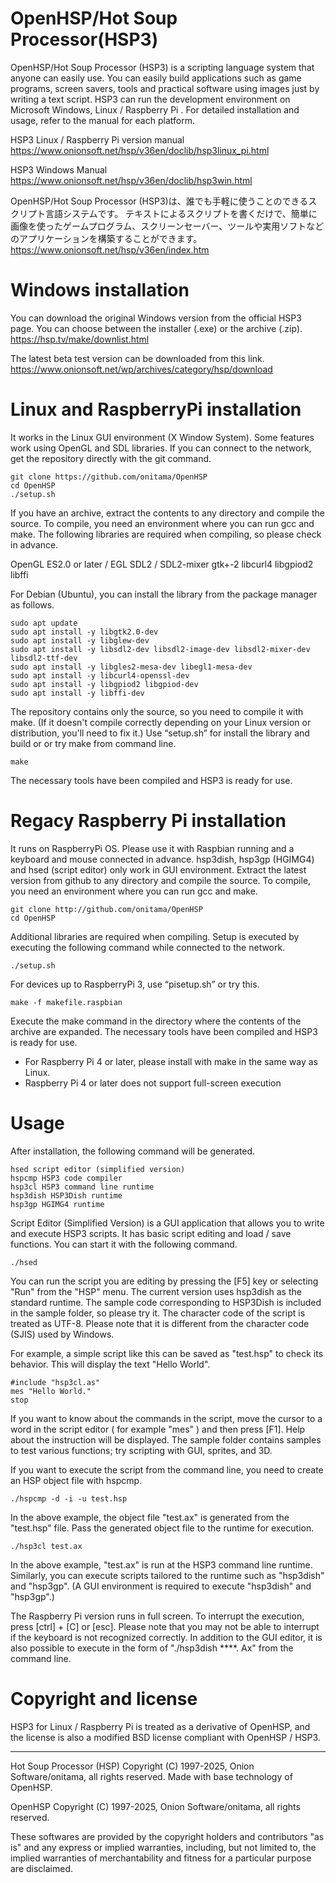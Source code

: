 # OpenHSP/Hot Soup Processor(HSP3)

OpenHSP/Hot Soup Processor (HSP3) is a scripting language system that anyone can easily use. You can easily build applications such as game programs, screen savers, tools and practical software using images just by writing a text script.
HSP3 can run the development environment on Microsoft Windows, Linux / Raspberry Pi . For detailed installation and usage, refer to the manual for each platform.

HSP3 Linux / Raspberry Pi version manual
https://www.onionsoft.net/hsp/v36en/doclib/hsp3linux_pi.html

HSP3 Windows Manual
https://www.onionsoft.net/hsp/v36en/doclib/hsp3win.html

OpenHSP/Hot Soup Processor  (HSP3)は、誰でも手軽に使うことのできるスクリプト言語システムです。 テキストによるスクリプトを書くだけで、簡単に画像を使ったゲームプログラム、スクリーンセーバー、ツールや実用ソフトなどのアプリケーションを構築することができます。
https://www.onionsoft.net/hsp/v36en/index.htm


# Windows installation

You can download the original Windows version from the official HSP3 page.
You can choose between the installer (.exe) or the archive (.zip).
https://hsp.tv/make/downlist.html

The latest beta test version can be downloaded from this link.
https://www.onionsoft.net/wp/archives/category/hsp/download


# Linux and RaspberryPi installation

It works in the Linux GUI environment (X Window System). Some features work using OpenGL and SDL libraries. If you can connect to the network, get the repository directly with the git command.

	git clone https://github.com/onitama/OpenHSP
 	cd OpenHSP
	./setup.sh

If you have an archive, extract the contents to any directory and compile the source. To compile, you need an environment where you can run gcc and make. The following libraries are required when compiling, so please check in advance.

OpenGL ES2.0 or later / EGL
	SDL2 / SDL2-mixer
	gtk+-2
	libcurl4
	libgpiod2
	libffi

For Debian (Ubuntu), you can install the library from the package manager as follows.

	sudo apt update
	sudo apt install -y libgtk2.0-dev
	sudo apt install -y libglew-dev
	sudo apt install -y libsdl2-dev libsdl2-image-dev libsdl2-mixer-dev libsdl2-ttf-dev
	sudo apt install -y libgles2-mesa-dev libegl1-mesa-dev
	sudo apt install -y libcurl4-openssl-dev
	sudo apt install -y libgpiod2 libgpiod-dev
	sudo apt install -y libffi-dev

The repository contains only the source, so you need to compile it with make. (If it doesn't compile correctly depending on your Linux version or distribution, you'll need to fix it.)
Use “setup.sh” for install the library and build or or try make from command line.

	make

The necessary tools have been compiled and HSP3 is ready for use.


# Regacy Raspberry Pi installation

It runs on RaspberryPi OS.
Please use it with Raspbian running and a keyboard and mouse connected in advance.
hsp3dish, hsp3gp (HGIMG4) and hsed (script editor) only work in GUI environment.
Extract the latest version from github to any directory and compile the source. To compile, you need an environment where you can run gcc and make.

	git clone http://github.com/onitama/OpenHSP
	cd OpenHSP

Additional libraries are required when compiling. Setup is executed by executing the following command while connected to the network.

	./setup.sh

For devices up to RaspberryPi 3, use “pisetup.sh” or try this.

	make -f makefile.raspbian

Execute the make command in the directory where the contents of the archive are expanded. The necessary tools have been compiled and HSP3 is ready for use.
* For Raspberry Pi 4 or later, please install with make in the same way as Linux.
* Raspberry Pi 4 or later does not support full-screen execution


# Usage

After installation, the following command will be generated.

	hsed script editor (simplified version)
	hspcmp HSP3 code compiler
	hsp3cl HSP3 command line runtime
	hsp3dish HSP3Dish runtime
	hsp3gp HGIMG4 runtime

Script Editor (Simplified Version) is a GUI application that allows you to write and execute HSP3 scripts. It has basic script editing and load / save functions. You can start it with the following command.

	./hsed

You can run the script you are editing by pressing the [F5] key or selecting "Run" from the "HSP" menu. The current version uses hsp3dish as the standard runtime. The sample code corresponding to HSP3Dish is included in the sample folder, so please try it. The character code of the script is treated as UTF-8. Please note that it is different from the character code (SJIS) used by Windows.

For example, a simple script like this can be saved as "test.hsp" to check its behavior. This will display the text "Hello World".

	#include "hsp3cl.as"
	mes "Hello World."
	stop

If you want to know about the commands in the script, move the cursor to a word in the script editor ( for example "mes" ) and then press [F1]. Help about the instruction will be displayed.
The sample folder contains samples to test various functions; try scripting with GUI, sprites, and 3D.

If you want to execute the script from the command line, you need to create an HSP object file with hspcmp.

	./hspcmp -d -i -u test.hsp

In the above example, the object file "test.ax" is generated from the "test.hsp" file. Pass the generated object file to the runtime for execution.

	./hsp3cl test.ax

In the above example, "test.ax" is run at the HSP3 command line runtime. Similarly, you can execute scripts tailored to the runtime such as "hsp3dish" and "hsp3gp". (A GUI environment is required to execute "hsp3dish" and "hsp3gp".)

The Raspberry Pi version runs in full screen. To interrupt the execution, press [ctrl] + [C] or [esc]. Please note that you may not be able to interrupt if the keyboard is not recognized correctly. In addition to the GUI editor, it is also possible to execute in the form of "./hsp3dish ****. Ax" from the command line.


# Copyright and license

HSP3 for Linux / Raspberry Pi is treated as a derivative of OpenHSP, and the license is also a modified BSD license compliant with OpenHSP / HSP3.

-------------------------------------------------------------------------------
Hot Soup Processor (HSP)
Copyright (C) 1997-2025, Onion Software/onitama, all rights reserved.
Made with base technology of OpenHSP.

OpenHSP
Copyright (C) 1997-2025, Onion Software/onitama, all rights reserved.

These softwares are provided by the copyright holders and contributors "as is" and
any express or implied warranties, including, but not limited to, the implied
warranties of merchantability and fitness for a particular purpose are disclaimed.

